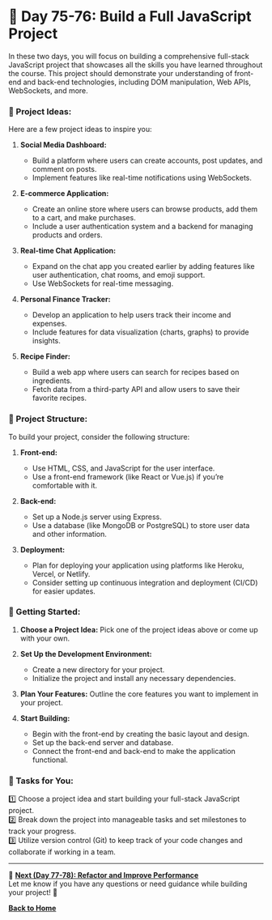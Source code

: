 # **🔹 Day 75-76: Build a Full JavaScript Project**  

In these two days, you will focus on building a comprehensive full-stack JavaScript project that showcases all the skills you have learned throughout the course. This project should demonstrate your understanding of front-end and back-end technologies, including DOM manipulation, Web APIs, WebSockets, and more.

### **🔸 Project Ideas:**
Here are a few project ideas to inspire you:

1. **Social Media Dashboard:**
   - Build a platform where users can create accounts, post updates, and comment on posts.
   - Implement features like real-time notifications using WebSockets.

2. **E-commerce Application:**
   - Create an online store where users can browse products, add them to a cart, and make purchases.
   - Include a user authentication system and a backend for managing products and orders.

3. **Real-time Chat Application:**
   - Expand on the chat app you created earlier by adding features like user authentication, chat rooms, and emoji support.
   - Use WebSockets for real-time messaging.

4. **Personal Finance Tracker:**
   - Develop an application to help users track their income and expenses.
   - Include features for data visualization (charts, graphs) to provide insights.

5. **Recipe Finder:**
   - Build a web app where users can search for recipes based on ingredients.
   - Fetch data from a third-party API and allow users to save their favorite recipes.

### **🔸 Project Structure:**
To build your project, consider the following structure:

1. **Front-end:**
   - Use HTML, CSS, and JavaScript for the user interface.
   - Use a front-end framework (like React or Vue.js) if you’re comfortable with it.

2. **Back-end:**
   - Set up a Node.js server using Express.
   - Use a database (like MongoDB or PostgreSQL) to store user data and other information.

3. **Deployment:**
   - Plan for deploying your application using platforms like Heroku, Vercel, or Netlify.
   - Consider setting up continuous integration and deployment (CI/CD) for easier updates.

### **🔸 Getting Started:**
1. **Choose a Project Idea:** Pick one of the project ideas above or come up with your own.
2. **Set Up the Development Environment:** 
   - Create a new directory for your project.
   - Initialize the project and install any necessary dependencies.

3. **Plan Your Features:** Outline the core features you want to implement in your project.
4. **Start Building:**
   - Begin with the front-end by creating the basic layout and design.
   - Set up the back-end server and database.
   - Connect the front-end and back-end to make the application functional.

### **📝 Tasks for You:**

1️⃣ Choose a project idea and start building your full-stack JavaScript project.  
2️⃣ Break down the project into manageable tasks and set milestones to track your progress.  
3️⃣ Utilize version control (Git) to keep track of your code changes and collaborate if working in a team.  

---

🎯 **[Next (Day 77-78): Refactor and Improve Performance](../day_77-78/)**  
Let me know if you have any questions or need guidance while building your project! 🚀

[**Back to Home**](../../../)
